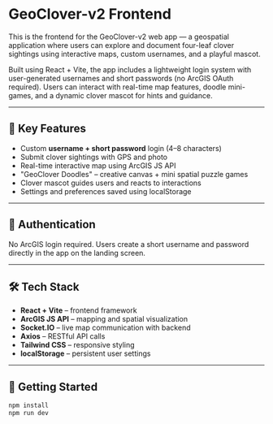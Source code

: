 # GeoClover-v2 Frontend

This is the frontend for the GeoClover-v2 web app — a geospatial application where users can explore and document four-leaf clover sightings using interactive maps, custom usernames, and a playful mascot.

Built using React + Vite, the app includes a lightweight login system with user-generated usernames and short passwords (no ArcGIS OAuth required). Users can interact with real-time map features, doodle mini-games, and a dynamic clover mascot for hints and guidance.

---

## 🌟 Key Features

- Custom **username + short password** login (4–8 characters)
- Submit clover sightings with GPS and photo
- Real-time interactive map using ArcGIS JS API
- "GeoClover Doodles" – creative canvas + mini spatial puzzle games
- Clover mascot guides users and reacts to interactions
- Settings and preferences saved using localStorage

---

## 🔐 Authentication

No ArcGIS login required. Users create a short username and password directly in the app on the landing screen.

---

## 🛠️ Tech Stack

- **React + Vite** – frontend framework
- **ArcGIS JS API** – mapping and spatial visualization
- **Socket.IO** – live map communication with backend
- **Axios** – RESTful API calls
- **Tailwind CSS** – responsive styling
- **localStorage** – persistent user settings

---

## 🚀 Getting Started

```bash
npm install
npm run dev

